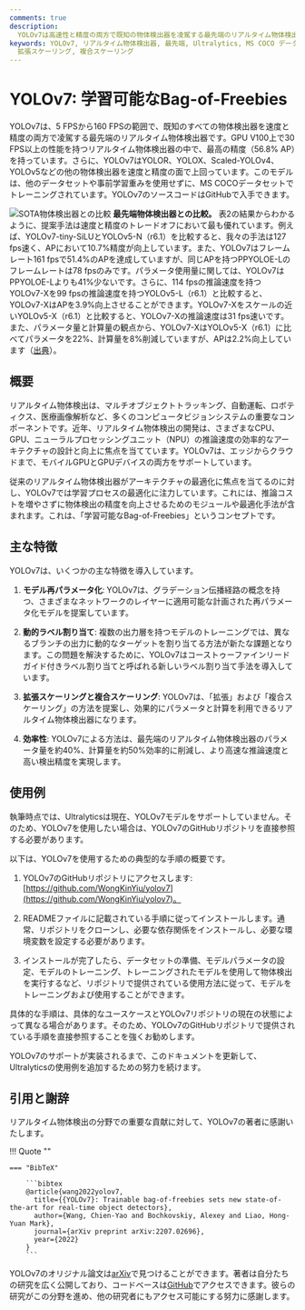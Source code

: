 ```yaml
---
comments: true
description: 
  YOLOv7は高速性と精度の両方で既知の物体検出器を凌駕する最先端のリアルタイム物体検出器です。この技術では、モデル再パラメータ化、動的ラベル割り当て、拡張スケーリング、複合スケーリングなど、学習可能なBag-of-Freebies最適化に焦点を当てています。
keywords: YOLOv7, リアルタイム物体検出器, 最先端, Ultralytics, MS COCO データセット, モデル再パラメータ化, 動的ラベル割り当て,
  拡張スケーリング, 複合スケーリング
---
```


# YOLOv7: 学習可能なBag-of-Freebies

YOLOv7は、5 FPSから160 FPSの範囲で、既知のすべての物体検出器を速度と精度の両方で凌駕する最先端のリアルタイム物体検出器です。GPU V100上で30 FPS以上の性能を持つリアルタイム物体検出器の中で、最高の精度（56.8% AP）を持っています。さらに、YOLOv7はYOLOR、YOLOX、Scaled-YOLOv4、YOLOv5などの他の物体検出器を速度と精度の面で上回っています。このモデルは、他のデータセットや事前学習重みを使用せずに、MS COCOデータセットでトレーニングされています。YOLOv7のソースコードはGitHubで入手できます。

![SOTA物体検出器との比較](https://github.com/ultralytics/ultralytics/assets/26833433/5e1e0420-8122-4c79-b8d0-2860aa79af92) **最先端物体検出器との比較。** 表2の結果からわかるように、提案手法は速度と精度のトレードオフにおいて最も優れています。例えば、YOLOv7-tiny-SiLUとYOLOv5-N（r6.1）を比較すると、我々の手法は127 fps速く、APにおいて10.7%精度が向上しています。また、YOLOv7はフレームレート161 fpsで51.4%のAPを達成していますが、同じAPを持つPPYOLOE-Lのフレームレートは78 fpsのみです。パラメータ使用量に関しては、YOLOv7はPPYOLOE-Lよりも41%少ないです。さらに、114 fpsの推論速度を持つYOLOv7-Xを99 fpsの推論速度を持つYOLOv5-L（r6.1）と比較すると、YOLOv7-XはAPを3.9%向上させることができます。YOLOv7-Xをスケールの近いYOLOv5-X（r6.1）と比較すると、YOLOv7-Xの推論速度は31 fps速いです。また、パラメータ量と計算量の観点から、YOLOv7-XはYOLOv5-X（r6.1）に比べてパラメータを22%、計算量を8%削減していますが、APは2.2%向上しています（[出典](https://arxiv.org/pdf/2207.02696.pdf)）。

## 概要

リアルタイム物体検出は、マルチオブジェクトトラッキング、自動運転、ロボティクス、医療画像解析など、多くのコンピュータビジョンシステムの重要なコンポーネントです。近年、リアルタイム物体検出の開発は、さまざまなCPU、GPU、ニューラルプロセッシングユニット（NPU）の推論速度の効率的なアーキテクチャの設計と向上に焦点を当てています。YOLOv7は、エッジからクラウドまで、モバイルGPUとGPUデバイスの両方をサポートしています。

従来のリアルタイム物体検出器がアーキテクチャの最適化に焦点を当てるのに対し、YOLOv7では学習プロセスの最適化に注力しています。これには、推論コストを増やさずに物体検出の精度を向上させるためのモジュールや最適化手法が含まれます。これは、「学習可能なBag-of-Freebies」というコンセプトです。

## 主な特徴

YOLOv7は、いくつかの主な特徴を導入しています。

1. **モデル再パラメータ化**: YOLOv7は、グラデーション伝播経路の概念を持つ、さまざまなネットワークのレイヤーに適用可能な計画された再パラメータ化モデルを提案しています。

2. **動的ラベル割り当て**: 複数の出力層を持つモデルのトレーニングでは、異なるブランチの出力に動的なターゲットを割り当てる方法が新たな課題となります。この問題を解決するために、YOLOv7はコーストゥーファインリードガイド付きラベル割り当てと呼ばれる新しいラベル割り当て手法を導入しています。

3. **拡張スケーリングと複合スケーリング**: YOLOv7は、「拡張」および「複合スケーリング」の方法を提案し、効果的にパラメータと計算を利用できるリアルタイム物体検出器になります。

4. **効率性**: YOLOv7による方法は、最先端のリアルタイム物体検出器のパラメータ量を約40%、計算量を約50%効率的に削減し、より高速な推論速度と高い検出精度を実現します。

## 使用例

執筆時点では、Ultralyticsは現在、YOLOv7モデルをサポートしていません。そのため、YOLOv7を使用したい場合は、YOLOv7のGitHubリポジトリを直接参照する必要があります。

以下は、YOLOv7を使用するための典型的な手順の概要です。

1. YOLOv7のGitHubリポジトリにアクセスします: [https://github.com/WongKinYiu/yolov7](https://github.com/WongKinYiu/yolov7)。

2. READMEファイルに記載されている手順に従ってインストールします。通常、リポジトリをクローンし、必要な依存関係をインストールし、必要な環境変数を設定する必要があります。

3. インストールが完了したら、データセットの準備、モデルパラメータの設定、モデルのトレーニング、トレーニングされたモデルを使用して物体検出を実行するなど、リポジトリで提供されている使用方法に従って、モデルをトレーニングおよび使用することができます。

具体的な手順は、具体的なユースケースとYOLOv7リポジトリの現在の状態によって異なる場合があります。そのため、YOLOv7のGitHubリポジトリで提供されている手順を直接参照することを強くお勧めします。

YOLOv7のサポートが実装されるまで、このドキュメントを更新して、Ultralyticsの使用例を追加するための努力を続けます。

## 引用と謝辞

リアルタイム物体検出の分野での重要な貢献に対して、YOLOv7の著者に感謝いたします。

!!! Quote ""

````
=== "BibTeX"

    ```bibtex
    @article{wang2022yolov7,
      title={{YOLOv7}: Trainable bag-of-freebies sets new state-of-the-art for real-time object detectors},
      author={Wang, Chien-Yao and Bochkovskiy, Alexey and Liao, Hong-Yuan Mark},
      journal={arXiv preprint arXiv:2207.02696},
      year={2022}
    }
    ```
````

YOLOv7のオリジナル論文は[arXiv](https://arxiv.org/pdf/2207.02696.pdf)で見つけることができます。著者は自分たちの研究を広く公開しており、コードベースは[GitHub](https://github.com/WongKinYiu/yolov7)でアクセスできます。彼らの研究がこの分野を進め、他の研究者にもアクセス可能にする努力に感謝します。
